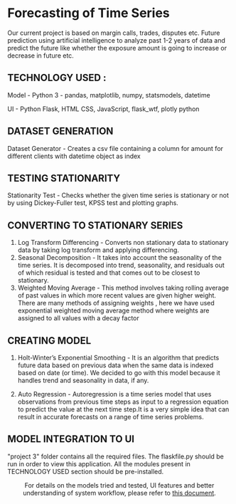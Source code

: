 # Forecasting of Time Series
Our current project is based on margin calls, trades, disputes etc. Future prediction using artificial intelligence to analyze past 1-2 years of data and predict the future like whether the exposure amount is going to increase or decrease in future etc.

## TECHNOLOGY USED :

Model - Python 3 - pandas, matplotlib, numpy, statsmodels, datetime

UI - Python Flask, HTML CSS, JavaScript, flask_wtf, plotly python

## DATASET GENERATION

 Dataset Generator - Creates a csv file containing a column for amount for different clients with datetime object as index

## TESTING STATIONARITY

 Stationarity Test - Checks whether the given time series is stationary or not by using Dickey-Fuller test, KPSS test and plotting graphs.

## CONVERTING TO STATIONARY SERIES
1) Log Transform Differencing - Converts non stationary data to stationary data by taking log transform and applying differencing.
2) Seasonal Decomposition - It takes into account the seasonality of the time series. It is decomposed into trend, seasonality, and residuals out of which residual is tested and that comes out to be closest to stationary.
3) Weighted Moving Average - This method involves taking rolling average of past values in which more recent values are given higher weight. There are many methods of assigning weights , here we have used exponential weighted moving average method where weights are assigned to all values with a decay factor

## CREATING MODEL
1) Holt-Winter’s Exponential Smoothing - It is an algorithm that predicts future data based on previous data when the same data is indexed based on date (or time). We decided to go with this model because it handles trend and seasonality in data, if any.

2) Auto Regression - Autoregression is a time series model that uses observations from previous time steps as input to a regression equation to predict the value at the next time step.It is a very simple idea that can result in accurate forecasts on a range of time series problems.

## MODEL INTEGRATION TO UI

"project 3" folder contains all the required files. The flaskfile.py should be run in order to view this application.
All the modules present in TECHNOLOGY USED section should be pre-installed.

<p align="center">
  For details on the models tried and tested, UI features and better understanding of system workflow, please refer to <a href="https://docs.google.com/document/d/1zDoQaWnT0mUfGLrbunjLIUqtAPevApgmvw2dFgixFj8/edit#heading=h.z6ne0og04bp5">this document</a>.
</p>
